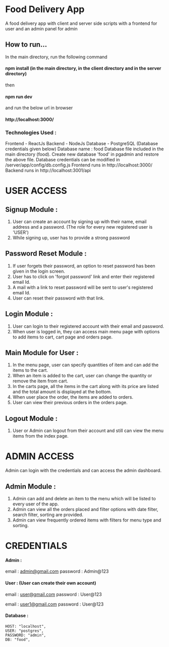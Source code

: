 # Food Delivery App

A food delivery app with client and server side scripts with a frontend for user and an admin panel for admin

## How to run...

In the main directory, run the following command

#### npm install (in the main directory, in the client directory and in the server directory)
then
#### npm run dev
and run the below url in browser
#### http://localhost:3000/

### Technologies Used :

Frontend - ReactJs
Backend - NodeJs
Database - PostgreSQL  (Database credentials given below)
Database name : food
Database file included in the main directory (food).
Create new database 'food' in pgadmin and restore the above file.
Database credentials can be modified in /server/app/config/db.config.js
Frontend runs in http://localhost:3000/
Backend runs in http://localhost:3001/api

# USER ACCESS

## Signup Module :

1. User can create an account by signing up with their name, email address and a password. (The role for every new registered user is 'USER')
2. While signing up, user has to provide a strong password

## Password Reset Module :

1. If user forgets their password, an option to reset password has been given in the login screen.
2. User has to click on 'forgot password' link and enter their registered email Id.
3. A mail with a link to reset password will be sent to user's registered email Id.
4. User can reset their password with that link.

## Login Module :

1. User can login to their registered account with their email and password.
2. When user is logged in, they can access main menu page with options to add items to cart, cart page and orders page.

## Main Module for User :

1. In the menu page, user can specify quantities of item and can add the items to the cart.
2. When an item is added to the cart, user can change the quantity or remove the item from cart.
3. In the carts page, all the items in the cart along with its price are listed and the total amount is displayed at the bottom.
4. When user place the order, the items are added to orders.
5. User can view their previous orders in the orders page.

## Logout Module :

1. User or Admin can logout from their account and still can view the menu items from the index page.


# ADMIN ACCESS

Admin can login with the credentials and can access the admin dashboard.

## Admin Module :

1. Admin can add and delete an item to the menu which will be listed to every user of the app.
2. Admin can view all the orders placed and filter options with date filter, search filter, sorting are provided. 
2. Admin can view frequently ordered items with filters for menu type and sorting.


# CREDENTIALS

#### Admin :
email : admin@gmail.com
password : Admin@123

#### User : (User can create their own account)

email : user@gmail.com
password : User@123

email : user1@gmail.com
password : User@123

#### Database :
    HOST: "localhost",
    USER: "postgres",
    PASSWORD: "admin",
    DB: "food",
